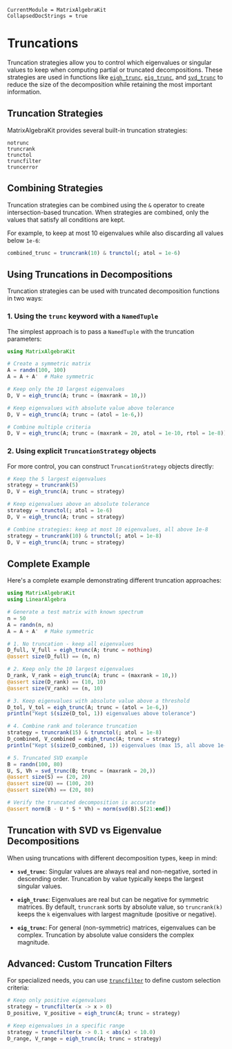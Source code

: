 ```@meta
CurrentModule = MatrixAlgebraKit
CollapsedDocStrings = true
```

# Truncations

Truncation strategies allow you to control which eigenvalues or singular values to keep when computing partial or truncated decompositions. These strategies are used in functions like [`eigh_trunc`](@ref), [`eig_trunc`](@ref), and [`svd_trunc`](@ref) to reduce the size of the decomposition while retaining the most important information.

## Truncation Strategies

MatrixAlgebraKit provides several built-in truncation strategies:

```@docs; canonical=false
notrunc
truncrank
trunctol
truncfilter
truncerror
```

## Combining Strategies

Truncation strategies can be combined using the `&` operator to create intersection-based truncation.
When strategies are combined, only the values that satisfy all conditions are kept.

For example, to keep at most 10 eigenvalues while also discarding all values below `1e-6`:

```julia
combined_trunc = truncrank(10) & trunctol(; atol = 1e-6)
```

## Using Truncations in Decompositions

Truncation strategies can be used with truncated decomposition functions in two ways:

### 1. Using the `trunc` keyword with a `NamedTuple`

The simplest approach is to pass a `NamedTuple` with the truncation parameters:

```julia
using MatrixAlgebraKit

# Create a symmetric matrix
A = randn(100, 100)
A = A + A'  # Make symmetric

# Keep only the 10 largest eigenvalues
D, V = eigh_trunc(A; trunc = (maxrank = 10,))

# Keep eigenvalues with absolute value above tolerance
D, V = eigh_trunc(A; trunc = (atol = 1e-6,))

# Combine multiple criteria
D, V = eigh_trunc(A; trunc = (maxrank = 20, atol = 1e-10, rtol = 1e-8))
```

### 2. Using explicit `TruncationStrategy` objects

For more control, you can construct `TruncationStrategy` objects directly:

```julia
# Keep the 5 largest eigenvalues
strategy = truncrank(5)
D, V = eigh_trunc(A; trunc = strategy)

# Keep eigenvalues above an absolute tolerance
strategy = trunctol(; atol = 1e-6)
D, V = eigh_trunc(A; trunc = strategy)

# Combine strategies: keep at most 10 eigenvalues, all above 1e-8
strategy = truncrank(10) & trunctol(; atol = 1e-8)
D, V = eigh_trunc(A; trunc = strategy)
```

## Complete Example

Here's a complete example demonstrating different truncation approaches:

```julia
using MatrixAlgebraKit
using LinearAlgebra

# Generate a test matrix with known spectrum
n = 50
A = randn(n, n)
A = A + A'  # Make symmetric

# 1. No truncation - keep all eigenvalues
D_full, V_full = eigh_trunc(A; trunc = nothing)
@assert size(D_full) == (n, n)

# 2. Keep only the 10 largest eigenvalues
D_rank, V_rank = eigh_trunc(A; trunc = (maxrank = 10,))
@assert size(D_rank) == (10, 10)
@assert size(V_rank) == (n, 10)

# 3. Keep eigenvalues with absolute value above a threshold
D_tol, V_tol = eigh_trunc(A; trunc = (atol = 1e-6,))
println("Kept $(size(D_tol, 1)) eigenvalues above tolerance")

# 4. Combine rank and tolerance truncation
strategy = truncrank(15) & trunctol(; atol = 1e-8)
D_combined, V_combined = eigh_trunc(A; trunc = strategy)
println("Kept $(size(D_combined, 1)) eigenvalues (max 15, all above 1e-8)")

# 5. Truncated SVD example
B = randn(100, 80)
U, S, Vh = svd_trunc(B; trunc = (maxrank = 20,))
@assert size(S) == (20, 20)
@assert size(U) == (100, 20)
@assert size(Vh) == (20, 80)

# Verify the truncated decomposition is accurate
@assert norm(B - U * S * Vh) ≈ norm(svd(B).S[21:end])
```

## Truncation with SVD vs Eigenvalue Decompositions

When using truncations with different decomposition types, keep in mind:

- **`svd_trunc`**: Singular values are always real and non-negative, sorted in descending order. Truncation by value typically keeps the largest singular values.

- **`eigh_trunc`**: Eigenvalues are real but can be negative for symmetric matrices. By default, `truncrank` sorts by absolute value, so `truncrank(k)` keeps the `k` eigenvalues with largest magnitude (positive or negative).

- **`eig_trunc`**: For general (non-symmetric) matrices, eigenvalues can be complex. Truncation by absolute value considers the complex magnitude.

## Advanced: Custom Truncation Filters

For specialized needs, you can use [`truncfilter`](@ref) to define custom selection criteria:

```julia
# Keep only positive eigenvalues
strategy = truncfilter(x -> x > 0)
D_positive, V_positive = eigh_trunc(A; trunc = strategy)

# Keep eigenvalues in a specific range
strategy = truncfilter(x -> 0.1 < abs(x) < 10.0)
D_range, V_range = eigh_trunc(A; trunc = strategy)
```
